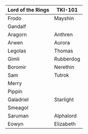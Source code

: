 Lord of the Rings | TKI-101
------------------|------------------
Frodo | Mayshin
Gandalf | 
Aragorn | Anthren 
Arwen | Aurora 
Legolas | Thomas
Gimli | Rubberdog
Boromir | Nerethin
Sam | Tutrok
Merry | 
Pippin |
Galadriel | Starlight
Smeagol | 
Saruman | Alphalord
Eowyn | Elizabeth

